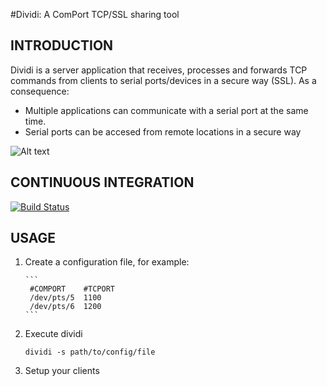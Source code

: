 #Dividi: A ComPort TCP/SSL sharing tool

## INTRODUCTION
Dividi is a server application that receives, processes and forwards TCP commands from clients to serial ports/devices in a secure way (SSL). As a consequence:
 
* Multiple applications can communicate with a serial port at the same time.
* Serial ports can be accesed from remote locations in a secure way

![Alt text](doc/dividi.png?raw=true "Architecture")

## CONTINUOUS INTEGRATION
[![Build Status](https://travis-ci.org/roel0/dividi.svg?branch=master)](https://travis-ci.org/roel0/dividi)
    
## USAGE
1. Create a configuration file, for example:
       
       ```
        #COMPORT    #TCPORT        
        /dev/pts/5  1100        
        /dev/pts/6  1200
       ```    
2. Execute dividi

    ```
    dividi -s path/to/config/file
    ```    
3. Setup your clients
